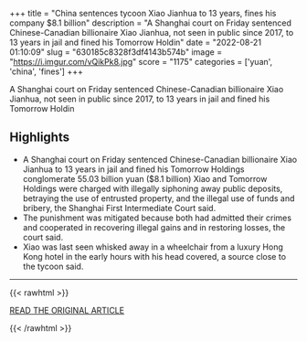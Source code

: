 +++
title = "China sentences tycoon Xiao Jianhua to 13 years, fines his company $8.1 billion"
description = "A Shanghai court on Friday sentenced Chinese-Canadian billionaire Xiao Jianhua, not seen in public since 2017, to 13 years in jail and fined his Tomorrow Holdin"
date = "2022-08-21 01:10:09"
slug = "630185c8328f3df4143b574b"
image = "https://i.imgur.com/vQikPk8.jpg"
score = "1175"
categories = ['yuan', 'china', 'fines']
+++

A Shanghai court on Friday sentenced Chinese-Canadian billionaire Xiao Jianhua, not seen in public since 2017, to 13 years in jail and fined his Tomorrow Holdin

## Highlights

- A Shanghai court on Friday sentenced Chinese-Canadian billionaire Xiao Jianhua to 13 years in jail and fined his Tomorrow Holdings conglomerate 55.03 billion yuan ($8.1 billion) Xiao and Tomorrow Holdings were charged with illegally siphoning away public deposits, betraying the use of entrusted property, and the illegal use of funds and bribery, the Shanghai First Intermediate Court said.
- The punishment was mitigated because both had admitted their crimes and cooperated in recovering illegal gains and in restoring losses, the court said.
- Xiao was last seen whisked away in a wheelchair from a luxury Hong Kong hotel in the early hours with his head covered, a source close to the tycoon said.

---

{{< rawhtml >}}
  <p class="article-category">
    <a target="_blank" href="https://www.nbcnews.com/news/world/china-tycoon-xiao-jianhua-13-years-jail-fines-tomorrow-holdings-rcna44054">READ THE ORIGINAL ARTICLE</a>
  </p>
{{< /rawhtml >}}
